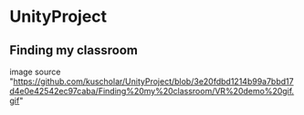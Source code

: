 # UnityProject
## Finding my classroom

image source "https://github.com/kuscholar/UnityProject/blob/3e20fdbd1214b99a7bbd17d4e0e42542ec97caba/Finding%20my%20classroom/VR%20demo%20gif.gif"
